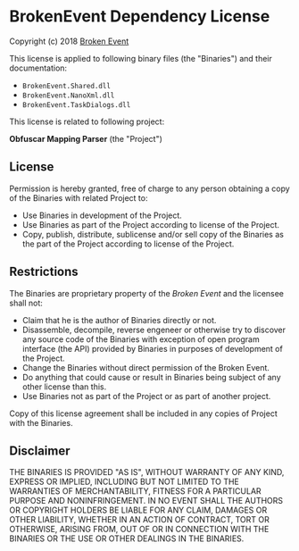 # BrokenEvent Dependency License

Copyright (c) 2018 [Broken Event](http://brokenevent.com)

This license is applied to following binary files (the "Binaries") and their documentation:

* `BrokenEvent.Shared.dll`
* `BrokenEvent.NanoXml.dll`
* `BrokenEvent.TaskDialogs.dll`

This license is related to following project:

**Obfuscar Mapping Parser** (the "Project")

## License
Permission is hereby granted, free of charge to any person obtaining a copy
of the Binaries with related Project to:

* Use Binaries in development of the Project.
* Use Binaries as part of the Project according to license of the Project.
* Copy, publish, distribute, sublicense and/or sell copy of the Binaries as the part of
the Project according to license of the Project.

## Restrictions
The Binaries are proprietary property of the *Broken Event* and the licensee shall not:

* Claim that he is the author of Binaries directly or not.
* Disassemble, decompile, reverse engeneer or otherwise try to discover any source
code of the Binaries with exception of open program interface (the API) provided by Binaries
in purposes of development of the Project.
* Change the Binaries without direct permission of the Broken Event.
* Do anything that could cause or result in Binaries being subject of any other license than this.
* Use Binaries not as part of the Project or as part of another project.

Copy of this license agreement shall be included in any copies of Project with the Binaries.

## Disclaimer
THE BINARIES IS PROVIDED "AS IS", WITHOUT WARRANTY OF ANY KIND, EXPRESS OR
IMPLIED, INCLUDING BUT NOT LIMITED TO THE WARRANTIES OF MERCHANTABILITY,
FITNESS FOR A PARTICULAR PURPOSE AND NONINFRINGEMENT. IN NO EVENT SHALL THE
AUTHORS OR COPYRIGHT HOLDERS BE LIABLE FOR ANY CLAIM, DAMAGES OR OTHER
LIABILITY, WHETHER IN AN ACTION OF CONTRACT, TORT OR OTHERWISE, ARISING FROM,
OUT OF OR IN CONNECTION WITH THE BINARIES OR THE USE OR OTHER DEALINGS IN THE
BINARIES.
